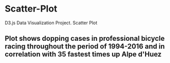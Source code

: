# Scatter-Plot
D3.js Data Visualization Project. Scatter Plot
## Plot shows dopping cases in professional bicycle racing throughout the period of 1994-2016 and in correlation with 35 fastest times up Alpe d'Huez
